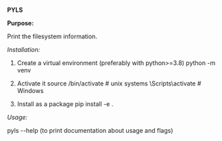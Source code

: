 **PYLS**

**Purpose:**

Print the filesystem information.

*Installation:*

1. Create a virtual environment (preferably with python>=3.8)
  python -m venv <env-name>

2. Activate it
  source <env-name>/bin/activate # unix systems
  <env-name>\Scripts\activate # Windows

3. Install as a package
   pip install -e .

*Usage:*

pyls --help (to print documentation about usage and flags)



